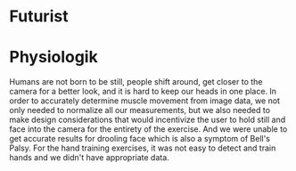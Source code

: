 # Futurist
# Physiologik
Humans are not born to be still, people shift around, get closer to the camera for a better look, and it is hard to keep our heads in one place. In order to accurately determine muscle movement from image data, we not only needed to normalize all our measurements, but we also needed to make design considerations that would incentivize the user to hold still and face into the camera for the entirety of the exercise. And we were unable to get accurate results for drooling face which is also a symptom of Bell's Palsy. For the hand training exercises, it was not easy to detect and train hands and we didn't have appropriate data.
